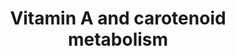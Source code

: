 ---
annotations:
- type: Pathway Ontology
  value: '"metabolic pathway of cofactors'
- type: Pathway Ontology
  value: vitamin A and metabolites signaling pathway
- type: Pathway Ontology
  value: retinol metabolic pathway
authors:
- Andra
- PaoloRomano
- AlexanderPico
- MaintBot
- Evelo
- Susan
- Thomas
- Khanspers
- AllanKuchinsky
- Anwesha
- Ddigles
- Egonw
- Mkutmon
- Zari
- Fehrhart
- DeSl
- Eweitz
description: This pathway is about carotenoid and vitamin A metabolism. The initial
  version was created by the NuGO focusteam on Carotenoid metabolism. It was used
  to test a text mining workflow which added some additional entities (see Waagmeester
  et al. 2009 [https://www.ncbi.nlm.nih.gov/pubmed/19715393]).
last-edited: 2021-05-07
organisms:
- Homo sapiens
redirect_from:
- /index.php/Pathway:WP716
- /instance/WP716
schema-jsonld:
- '@context': https://schema.org/
  '@id': https://wikipathways.github.io/pathways/WP716.html
  '@type': Dataset
  creator:
    '@type': Organization
    name: WikiPathways
  description: This pathway is about carotenoid and vitamin A metabolism. The initial
    version was created by the NuGO focusteam on Carotenoid metabolism. It was used
    to test a text mining workflow which added some additional entities (see Waagmeester
    et al. 2009 [https://www.ncbi.nlm.nih.gov/pubmed/19715393]).
  keywords:
  - Cyp2e1
  - Rdh12
  - 13,14 dehydro RA
  - Bcdo2
  - 11-cis-Retinal
  - Retinyl ester
  - Crabp2
  - Npc1l1
  - RXRg
  - Aldh1a3
  - 11-cis-Retinol
  - Rlbp1
  - Lpl
  - Crabp1
  - Beta-Cryptoxanthin
  - Rdh5
  - Adh4
  - RXRb
  - RXRa
  - Scarb1
  - 9-cis-Retinal
  - Cd36
  - Alpha-Carotene
  - Rbp2
  - Cyp26b1
  - Vitamin A acid
  - Abcg8
  - Rbp4
  - Vitamin A aldehyde
  - all-trans Retinol
  - Rdh10
  - Violaxanthin
  - Sult2b1
  - Vitamin D3
  - Adh1
  - ARAT
  - Sult1a1
  - Aldh1a1
  - MAPK
  - Cyp26a1
  - 9-cis-Retinol
  - Dhrs3
  - All-trans-13,14-dihydroretinol
  - Rbp1
  - Rdh8
  - Betacarotene
  - Aldh1a2
  - Vitamin A
  - beta 10' apocorotenal
  - Awat
  - all-trans Retinoic acid
  - 4-oxo-Retinoic acid
  - 9-cis-Retinoic acid
  - Lrat
  - Rbp7
  - Zeaxanthin
  - RARa
  - Retinol
  - Canthaxanthin
  - Astaxanthin
  - Abcg5
  - RPE65
  - RARg
  - RARb
  - Bcmo1
  - all-trans Retinal
  - Retinal
  - Retinol dehydrogenases
  - 13,14 dehydroretinal
  - Lycopene
  - Retsat
  - Lutein
  - all-transe 4-oxo RA
  license: CC0
  name: Vitamin A and carotenoid metabolism
seo: CreativeWork
title: Vitamin A and carotenoid metabolism
wpid: WP716
---